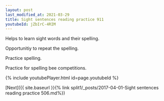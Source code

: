 ```yaml
---
layout: post
last_modified_at: 2021-03-29
title: Sight sentences reading practice 911
youtubeId: jZbIrC-4RIM
---
```

 
 
Helps to learn sight words and their spelling.

Opportunitiy to repeat the spelling. 

Practice spelling. 
 
Practice for spelling bee competitions. 
 
{% include youtubePlayer.html id=page.youtubeId %}
 
 

[Next]({{ site.baseurl }}{% link  split1/_posts/2017-04-01-Sight sentences reading practice 506.md%})
 
